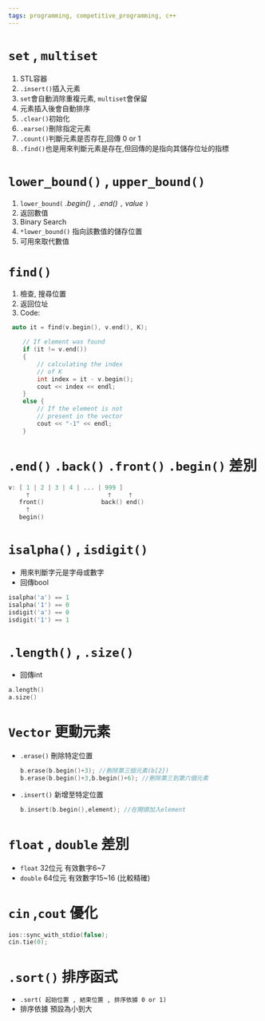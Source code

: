 ```yaml
---
tags: programming, competitive_programming, c++ 
---
```


# ```set``` , ```multiset```

1. STL容器
2. ```.insert()```插入元素
3. ```set```會自動消除重複元素, ```multiset```會保留
4. 元素插入後會自動排序
5. ```.clear()```初始化
6. ```.earse()```刪除指定元素
7. ```.count()```判斷元素是否存在,回傳 0 or 1
8. ```.find()```也是用來判斷元素是存在,但回傳的是指向其儲存位址的指標

# ```lower_bound()``` ,  ```upper_bound()```

1. ```lower_bound(``` _.begin()_ ```,``` _.end()_ ```,``` _value_ ```)```
2. 返回數值  
3. Binary Search
4. ```*lower_bound()``` 指向該數值的儲存位置
5. 可用來取代數值

# ```find()```

1. 檢查, 搜尋位置
2. 返回位址
3. Code:

```c
 auto it = find(v.begin(), v.end(), K);

    // If element was found
    if (it != v.end())
    {
        // calculating the index
        // of K
        int index = it - v.begin();
        cout << index << endl;
    }
    else {
        // If the element is not
        // present in the vector
        cout << "-1" << endl;
    }
```

# ```.end()```  ```.back()```  ```.front()```  ```.begin()``` 差別

```c
v: [ 1 | 2 | 3 | 4 | ... | 999 ]
     🡑                      🡑     🡑
   front()                back() end()
     🡑
   begin()
```

# ```isalpha()```  , ```isdigit()```

+ 用來判斷字元是字母或數字
+ 回傳bool

```c
isalpha('a') == 1
isalpha('1') == 0
isdigit('a') == 0
isdigit('1') == 1
```

# ```.length()``` ,  ```.size()```

+ 回傳int

```c
a.length()
a.size()
```

# ```Vector``` 更動元素 

+ ```.erase()``` 刪除特定位置

    ```c
    b.erase(b.begin()+3); //刪除第三個元素(b[2])
    b.erase(b.begin()+3,b.begin()+6); //刪除第三到第六個元素
    ```

+ ```.insert()``` 新增至特定位置

    ```c
    b.insert(b.begin(),element); //在開頭加入element
    ```

# ```float``` ,  ```double``` 差別

+ ```float``` 32位元 有效數字6~7
+ ```double``` 64位元 有效數字15~16 (比較精確)  

# ```cin``` ,```cout``` 優化

```c
ios::sync_with_stdio(false);
cin.tie(0);
```

# ```.sort()``` 排序函式

+ ```.sort( 起始位置 , 結束位置 , 排序依據 0 or 1)```
+ 排序依據 預設為小到大

&nbsp;
